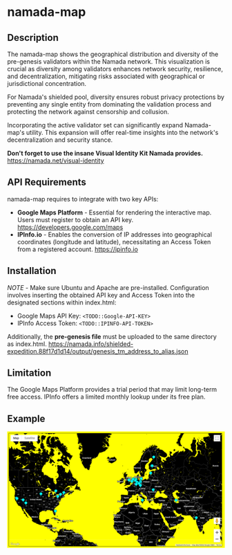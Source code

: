 # namada-map

## Description
The namada-map shows the geographical distribution and diversity of the pre-genesis validators within the Namada network. This visualization is crucial as diversity among validators enhances network security, resilience, and decentralization, mitigating risks associated with geographical or jurisdictional concentration. 

For Namada's shielded pool, diversity ensures robust privacy protections by preventing any single entity from dominating the validation process and protecting the network against censorship and collusion.

Incorporating the active validator set can significantly expand Namada-map's utility. This expansion will offer real-time insights into the network's decentralization and security stance.

__Don't forget to use the insane Visual Identity Kit Namada provides.__ https://namada.net/visual-identity

## API Requirements
namada-map requires to integrate with two key APIs:

* __Google Maps Platform__ - Essential for rendering the interactive map. Users must register to obtain an API key. https://developers.google.com/maps
* __IPInfo.io__ - Enables the conversion of IP addresses into geographical coordinates (longitude and latitude), necessitating an Access Token from a registered account. https://ipinfo.io

## Installation 
_NOTE -_ Make sure Ubuntu and Apache are pre-installed. Configuration involves inserting the obtained API key and Access Token into the designated sections within index.html:

* Google Maps API Key: `<TODO::Google-API-KEY>`
* IPInfo Access Token: `<TODO::IPINFO-API-TOKEN>`

Additionally, the __pre-genesis file__ must be uploaded to the same directory as index.html. https://namada.info/shielded-expedition.88f17d1d14/output/genesis_tm_address_to_alias.json

## Limitation
The Google Maps Platform provides a trial period that may limit long-term free access. IPInfo offers a limited monthly lookup under its free plan. 

## Example
<div style="width: 100%; display: flex; justify-content: center; margin-bottom: 32px;">
    <img style="width: 100%;" src="example_shielded-expedition.png" />
</div>

